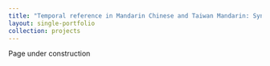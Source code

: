 ```yaml
---
title: "Temporal reference in Mandarin Chinese and Taiwan Mandarin: Syntax and semantics"
layout: single-portfolio
collection: projects
---
```


Page under construction
